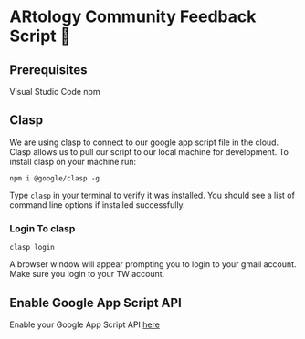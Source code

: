 # ARtology Community Feedback Script 💯

## Prerequisites

Visual Studio Code
npm

## Clasp

We are using clasp to connect to our google app script file in the cloud. Clasp allows us to pull our script to our local machine for development. To install clasp on your machine run:

```
npm i @google/clasp -g
```

Type `clasp` in your terminal to verify it was installed. You should see a list of command line options if installed successfully.

### Login To clasp

```
clasp login
```

A browser window will appear prompting you to login to your gmail account. Make sure you login to your TW account.

## Enable Google App Script API

Enable your Google App Script API [here]('https://script.google.com/home/usersettings')
